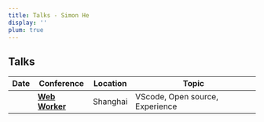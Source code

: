 ```yaml
---
title: Talks - Simon He
display: ''
plum: true
---
```


<SubNav />

## Talks

| Date                          | Conference                                          | Location  | Topic          |
| ----------------------------- | --------------------------------------------------- | --------- | -------------- |
| <TalkDate date="2023-12-29"/> | [**Web Worker**](https://podcasts.apple.com/cn/podcast/web-worker-%E5%89%8D%E7%AB%AF%E7%A8%8B%E5%BA%8F%E5%91%98%E9%83%BD%E7%88%B1%E5%90%AC/id1586927144?i=1000639860553)       | Shanghai | VScode, Open source, Experience |
